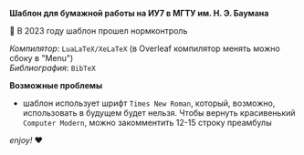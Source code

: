 **Шаблон для бумажной работы на ИУ7 в МГТУ им. Н. Э. Баумана**

🎉 В 2023 году шаблон прошел нормконтроль

_Компилятор_: `LuaLaTeX/XeLaTeX` (в Overleaf компилятор менять можно сбоку в "Menu")  
_Библиография_: `BibTeX`

**Возможные проблемы**

- шаблон использует шрифт `Times New Roman`, который, возможно, использовать в будущем будет нельзя. Чтобы вернуть красивенький `Computer Modern`, можно закомментить 12-15 строку преамбулы

_enjoy!_ ❤️

